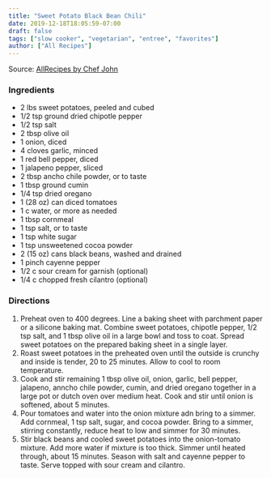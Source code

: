 ```yaml
---
title: "Sweet Potato Black Bean Chili"
date: 2019-12-18T18:05:59-07:00
draft: false
tags: ["slow cooker", "vegetarian", "entree", "favorites"]
author: ["All Recipes"]
---
```


Source: [AllRecipes by Chef John](https://www.allrecipes.com/recipe/229730/sweet-potato-and-black-bean-chili/)

### Ingredients
- 2 lbs sweet potatoes, peeled and cubed
- 1/2 tsp ground dried chipotle pepper
- 1/2 tsp salt
- 2 tbsp olive oil
- 1 onion, diced
- 4 cloves garlic, minced
- 1 red bell pepper, diced
- 1 jalapeno pepper, sliced
- 2 tbsp ancho chile powder, or to taste
- 1 tbsp ground cumin
- 1/4 tsp dried oregano
- 1 (28 oz) can diced tomatoes
- 1 c water, or more as needed
- 1 tbsp cornmeal
- 1 tsp salt, or to taste
- 1 tsp white sugar
- 1 tsp unsweetened cocoa powder
- 2 (15 oz) cans black beans, washed and drained
- 1 pinch cayenne pepper
- 1/2 c sour cream for garnish (optional)
- 1/4 c chopped fresh cilantro (optional)

### Directions
1. Preheat oven to 400 degrees. Line a baking sheet with parchment paper or a silicone baking mat. Combine sweet potatoes, chipotle pepper, 1/2 tsp salt, and 1 tbsp olive oil in a large bowl and toss to coat. Spread sweet potatoes on the prepared baking sheet in a single layer.
1. Roast sweet potatoes in the preheated oven until the outside is crunchy and inside is tender, 20 to 25 minutes. Allow to cool to room temperature.
1. Cook and stir remaining 1 tbsp olive oil, onion, garlic, bell pepper, jalapeno, anncho chile powder, cumin, and dried oregano together in a large pot or dutch oven over medium heat. Cook and stir until onion is softened, about 5 minutes.
1. Pour tomatoes and water into the onion mixture adn bring to a simmer. Add cornmeal, 1 tsp salt, sugar, and cocoa powder. Bring to a simmer, stirring constantly, reduce heat to low and simmer for 30 minutes.
1. Stir black beans and cooled sweet potatoes into the onion-tomato mixture. Add more water if mixture is too thick. Simmer until heated through, about 15 minutes. Season with salt and cayenne pepper to taste. Serve topped with sour cream and cilantro. 
